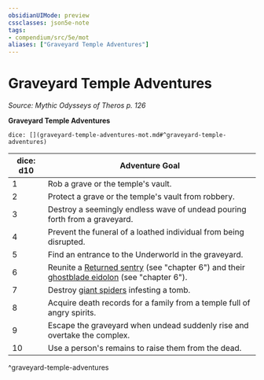 ```yaml
---
obsidianUIMode: preview
cssclasses: json5e-note
tags:
- compendium/src/5e/mot
aliases: ["Graveyard Temple Adventures"]
---
```

# Graveyard Temple Adventures
*Source: Mythic Odysseys of Theros p. 126* 

**Graveyard Temple Adventures**

`dice: [](graveyard-temple-adventures-mot.md#^graveyard-temple-adventures)`

| dice: d10 | Adventure Goal |
|-----------|----------------|
| 1 | Rob a grave or the temple's vault. |
| 2 | Protect a grave or the temple's vault from robbery. |
| 3 | Destroy a seemingly endless wave of undead pouring forth from a graveyard. |
| 4 | Prevent the funeral of a loathed individual from being disrupted. |
| 5 | Find an entrance to the Underworld in the graveyard. |
| 6 | Reunite a [Returned sentry](/2-Mechanics/CLI/bestiary/undead/returned-sentry-mot.md) (see "chapter 6") and their [ghostblade eidolon](/2-Mechanics/CLI/bestiary/undead/ghostblade-eidolon-mot.md) (see "chapter 6"). |
| 7 | Destroy [giant spiders](/2-Mechanics/CLI/bestiary/beast/giant-spider.md) infesting a tomb. |
| 8 | Acquire death records for a family from a temple full of angry spirits. |
| 9 | Escape the graveyard when undead suddenly rise and overtake the complex. |
| 10 | Use a person's remains to raise them from the dead. |
^graveyard-temple-adventures